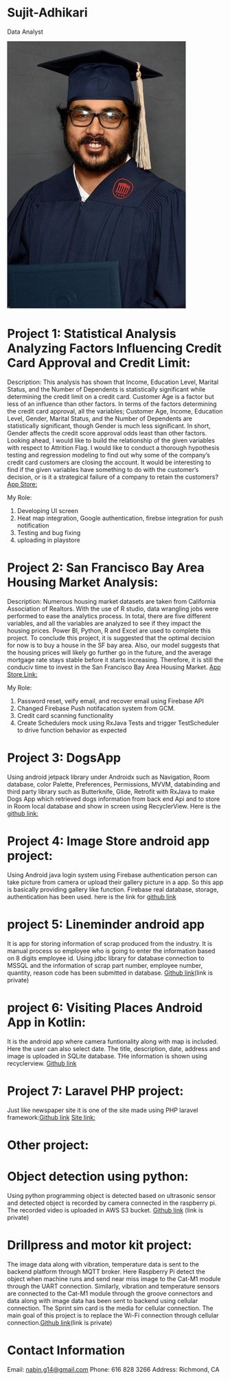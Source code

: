 # Sujit-Adhikari

Data Analyst

![](/pic.jpg)

# Project 1: Statistical Analysis Analyzing Factors Influencing Credit Card Approval and Credit Limit:
Description: This analysis has shown that Income, Education Level, Marital Status, and the Number of Dependents is statistically significant while determining the credit limit on a credit card. Customer Age is a factor but less of an influence than other factors. In terms of the factors determining the credit card approval, all the variables; Customer Age, Income, Education Level, Gender, Marital Status, and the Number of Dependents are statistically significant, though Gender is much less significant. In short, Gender affects the credit score approval odds least than other factors.
Looking ahead, I would like to build the relationship of the given variables with respect to Attrition Flag. I would like to conduct a thorough hypothesis testing and regression modeling to find out why some of the company’s credit card customers are closing the account. It would be interesting to find if the given variables have something to do with the customer’s decision, or is it a strategical failure of a company to retain the customers?
[App Store:](https://play.google.com/store/apps/details?id=com.udvma.utah)

My Role:
1. Developing UI screen
2. Heat map integration, Google authentication, firebse integration for push notification
3. Testing and bug fixing
4. uploading in playstore

# Project 2: San Francisco Bay Area Housing Market Analysis:
Description: Numerous housing market datasets are taken from California Association of Realtors. With the use of R studio, data wrangling jobs were performed to ease the analytics process. In total, there are five different variables, and all the variables are analyzed to see if they impact the housing prices. Power BI, Python, R and Excel are used to complete this project. To conclude this project, it is suggested that the optimal decision for now is to buy a house in the SF bay area. Also, our model suggests that the housing prices will likely go further go in the future, and the average mortgage rate stays stable before it starts increasing. Therefore, it is still the conduciv time to invest in the San Francisco Bay Area Housing Market. 
[App Store Link:](https://play.google.com/store/apps/details?id=net.sharewire.parkmobilev2)

My Role:
1. Password reset, veify email, and recover email using Firebase API
2. Changed Firebase Push notifacation system from GCM.
3. Credit card scanning functionality
4. Create Schedulers mock using RxJava Tests and trigger TestScheduler to drive function behavior as expected

# Project 3: DogsApp
Using android jetpack library under Androidx such as Navigation, Room database, color Palette, Preferences, Permissions, MVVM, databinding and third party library such as Butterknife, Glide, Retrofit with RxJava to make Dogs App which retrieved dogs information from back end Api and to store in Room local database and show in screen using RecyclerView. Here is the [github link:](https://github.com/nabin-g/DogsAppUsingApi)


# Project 4: Image Store android app project:
Using Android java login system using Firebase authentication person can take picture from camera or upload their gallery picture in a app. So this app is basically providing gallery like function. Firebase real database, storage, authentication has been used.
here is the link for [github link](https://github.com/nabin-g/imageStoreApp)

# project 5: Lineminder android app
It is app for storing information of scrap produced from the industry. It is manual process so employee who is going to enter the information based on 8 digits employee id. Using jdbc library for database connection to MSSQL and the information of scrap part number, employee number, quantity, reason code has been submitted in database.
[Github link]()(link is private)

# project 6: Visiting Places Android App in Kotlin:
It is the android app where camera funtionality along with map is included. Here the user can also select date. The title, description, date, address and image is uploaded in SQLite database. THe information is shown using recyclerview.
[Github link](https://github.com/nabin-g/visitingPlacesInKotlin)

# Project 7: Laravel PHP project:
Just like newspaper site it is one of the site made using PHP laravel framework:[Github link](https://github.com/nabin-g/WorldPedia.info)
[Site link:](https://worldpedia.info/)

# Other project:
  # Object detection using python:
   Using python programming object is detected based on ultrasonic sensor and detected object is recorded by camera connected in the raspberry pi. The recorded video is uploaded    in AWS S3 bucket.
   [Github link](https://github.com/nabin-g/objectdetection) (link is private)

 # Drillpress and motor kit project:
  The image data along with vibration, temperature data is sent to the backend platform through MQTT broker. Here Raspberry Pi detect the object when machine runs and send near   miss image to the Cat-M1 module through the UART connection. Similarly, vibration and temperature sensors are connected to the Cat-M1 module through the groove connectors and   data along with image data has been sent to backend using cellular connection. The Sprint sim card is the media for cellular connection. The main goal of this project is to     replace the Wi-Fi connection through cellular connection.[Github link](https://github.com/nabin-g/drillpress)(link is private)
   
# Contact Information
Email: nabin.g14@gmail.com
Phone: 616 828 3266
Address: Richmond, CA

